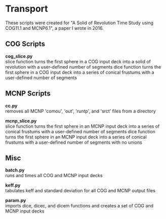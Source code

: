 # Transport

These scripts were created for "A Solid of Revolution Time Study using COG11.1 and MCNP6.1", a paper I wrote in 2016.

## COG Scripts
**cog_slice.py**  
slice function turns the first sphere in a COG input deck into a solid of revolution with a user-defined number of segments
dice function turns the first sphere in a COG input deck into a series of conical frustums with a user-defined number of segments

## MCNP Scripts
**cc.py**  
removes all MCNP 'comou', 'out', 'runtp', and 'srct' files from a directory

**mcnp_slice.py**  
slice function turns the first sphere in an MCNP input deck into a series of conical frustums with a user-defined number of segments
dice function turns the first sphere in an MCNP input deck into a series of conical frustums with a user-defined number of segments with no unions

## Misc

**batch.py**  
runs and times all COG and MCNP input decks

**keff.py**  
tabulates keff and standard deviation for all COG and MCNP output files

**param.py**  
imports dice, dicec, and dicem functions and creates a set of COG and MCNP input decks
